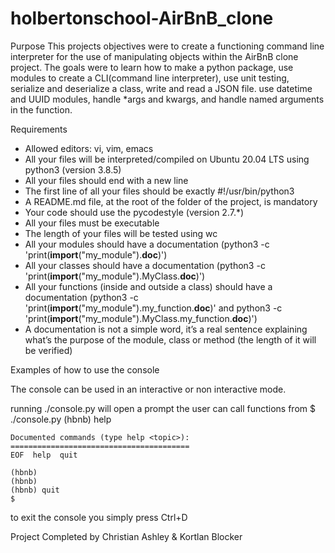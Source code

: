 # holbertonschool-AirBnB_clone

Purpose
This projects objectives were to create a functioning command line interpreter for the use of manipulating objects within the AirBnB clone project. The goals were to learn how to make a python package, use modules to create a CLI(command line interpreter), use unit testing, serialize and deserialize a class, write and read a JSON file. use datetime and UUID modules, handle *args and kwargs, and handle named arguments in the function.

Requirements 
- Allowed editors: vi, vim, emacs
- All your files will be interpreted/compiled on Ubuntu 20.04 LTS using python3 (version 3.8.5)
- All your files should end with a new line
- The first line of all your files should be exactly #!/usr/bin/python3
- A README.md file, at the root of the folder of the project, is mandatory
- Your code should use the pycodestyle (version 2.7.*)
- All your files must be executable
- The length of your files will be tested using wc
- All your modules should have a documentation (python3 -c 'print(__import__("my_module").__doc__)')
- All your classes should have a documentation (python3 -c 'print(__import__("my_module").MyClass.__doc__)')
- All your functions (inside and outside a class) should have a documentation (python3 -c 'print(__import__("my_module").my_function.__doc__)' and python3 -c 'print(__import__("my_module").MyClass.my_function.__doc__)')
- A documentation is not a simple word, it’s a real sentence explaining what’s the purpose of the module, class or method (the length of it will be verified)

Examples of how to use the console

The console can be used in an interactive or non interactive mode.

running ./console.py will open a prompt the user can call functions from
    	$ ./console.py
	(hbnb) help

	Documented commands (type help <topic>):
	========================================
	EOF  help  quit

	(hbnb) 
	(hbnb) 
	(hbnb) quit
	$

 to exit the console you simply press Ctrl+D

 Project Completed by Christian Ashley & Kortlan Blocker
